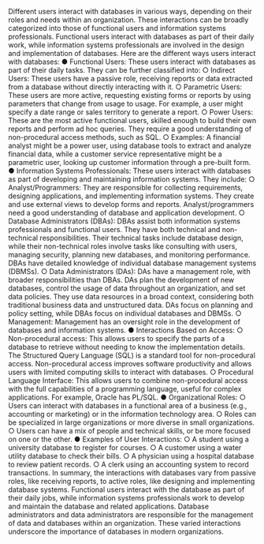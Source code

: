 Different users interact with databases in various ways, depending on their roles and needs within an organization. These interactions can be broadly categorized into those of functional users and information systems professionals. Functional users interact with databases as part of their daily work, while information systems professionals are involved in the design and implementation of databases.
Here are the different ways users interact with databases:
●
Functional Users: These users interact with databases as part of their daily tasks. They can be further classified into:
○
Indirect Users: These users have a passive role, receiving reports or data extracted from a database without directly interacting with it.
○
Parametric Users: These users are more active, requesting existing forms or reports by using parameters that change from usage to usage. For example, a user might specify a date range or sales territory to generate a report.
○
Power Users: These are the most active functional users, skilled enough to build their own reports and perform ad hoc queries. They require a good understanding of non-procedural access methods, such as SQL.
○
Examples: A financial analyst might be a power user, using database tools to extract and analyze financial data, while a customer service representative might be a parametric user, looking up customer information through a pre-built form.
●
Information Systems Professionals: These users interact with databases as part of developing and maintaining information systems. They include:
○
Analyst/Programmers: They are responsible for collecting requirements, designing applications, and implementing information systems. They create and use external views to develop forms and reports. Analyst/programmers need a good understanding of database and application development.
○
Database Administrators (DBAs): DBAs assist both information systems professionals and functional users. They have both technical and non-technical responsibilities. Their technical tasks include database design, while their non-technical roles involve tasks like consulting with users, managing security, planning new databases, and monitoring performance. DBAs have detailed knowledge of individual database management systems (DBMSs).
○
Data Administrators (DAs): DAs have a management role, with broader responsibilities than DBAs. DAs plan the development of new databases, control the usage of data throughout an organization, and set data policies. They use data resources in a broad context, considering both traditional business data and unstructured data. DAs focus on planning and policy setting, while DBAs focus on individual databases and DBMSs.
○
Management: Management has an oversight role in the development of databases and information systems.
●
Interactions Based on Access:
○
Non-procedural access: This allows users to specify the parts of a database to retrieve without needing to know the implementation details. The Structured Query Language (SQL) is a standard tool for non-procedural access. Non-procedural access improves software productivity and allows users with limited computing skills to interact with databases.
○
Procedural Language Interface: This allows users to combine non-procedural access with the full capabilities of a programming language, useful for complex applications. For example, Oracle has PL/SQL.
●
Organizational Roles:
○
Users can interact with databases in a functional area of a business (e.g., accounting or marketing) or in the information technology area.
○
Roles can be specialized in large organizations or more diverse in small organizations.
○
Users can have a mix of people and technical skills, or be more focused on one or the other.
●
Examples of User Interactions:
○
A student using a university database to register for courses.
○
A customer using a water utility database to check their bills.
○
A physician using a hospital database to review patient records.
○
A clerk using an accounting system to record transactions.
In summary, the interactions with databases vary from passive roles, like receiving reports, to active roles, like designing and implementing database systems. Functional users interact with the database as part of their daily jobs, while information systems professionals work to develop and maintain the database and related applications. Database administrators and data administrators are responsible for the management of data and databases within an organization. These varied interactions underscore the importance of databases in modern organizations.